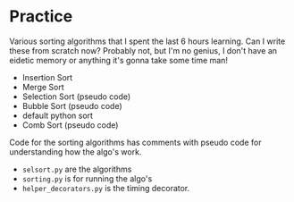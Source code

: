 # Practice

Various sorting algorithms that I spent the last 6 hours learning.
Can I write these from scratch now? Probably not, but I'm no genius, I don't have an eidetic memory or anything
it's gonna take some time man!

* Insertion Sort
* Merge Sort
* Selection Sort (pseudo code)
* Bubble Sort (pseudo code)
* default python sort
* Comb Sort (pseudo code)

Code for the sorting algorithms has comments with pseudo code for understanding how the algo's work.

* ```selsort.py``` are the algorithms
* ```sorting.py``` is for running the algo's
* ```helper_decorators.py``` is the timing decorator.

